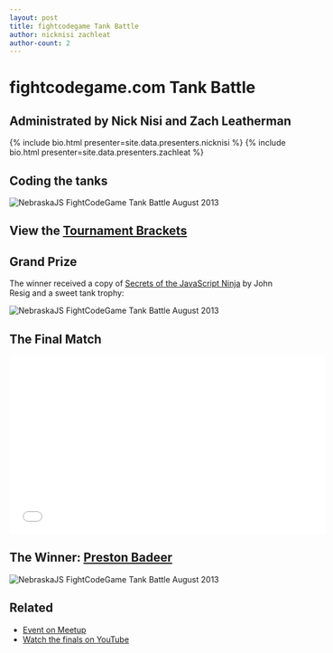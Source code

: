 ```yaml
---
layout: post
title: fightcodegame Tank Battle
author: nicknisi zachleat
author-count: 2
---
```


# fightcodegame.com Tank Battle

## Administrated by Nick Nisi and Zach Leatherman

{% include bio.html presenter=site.data.presenters.nicknisi %}
{% include bio.html presenter=site.data.presenters.zachleat %}

## Coding the tanks

<img src="/img/talks/fightcodegame.jpg" alt="NebraskaJS FightCodeGame Tank Battle August 2013">


## View the [Tournament Brackets](http://challonge.com/nebraskajs)


## Grand Prize

The winner received a copy of [Secrets of the JavaScript Ninja](http://jsninja.com/) by John Resig and a sweet tank trophy:

<img src="/img/talks/tanks.jpg" alt="NebraskaJS FightCodeGame Tank Battle August 2013">


## The Final Match

<div class="fluid-width-video-wrapper"><iframe width="560" height="315" src="//www.youtube.com/embed/cniD5GvlWzU" frameborder="0" allowfullscreen></iframe></div>


## The Winner: [Preston Badeer](https://twitter.com/prrstn)

<img src="/img/talks/tanks-winner.jpg" alt="NebraskaJS FightCodeGame Tank Battle August 2013">

## Related

* [Event on Meetup](http://www.meetup.com/nebraskajs/events/129216662/)
* [Watch the finals on YouTube](http://www.youtube.com/watch?v=cniD5GvlWzU)
